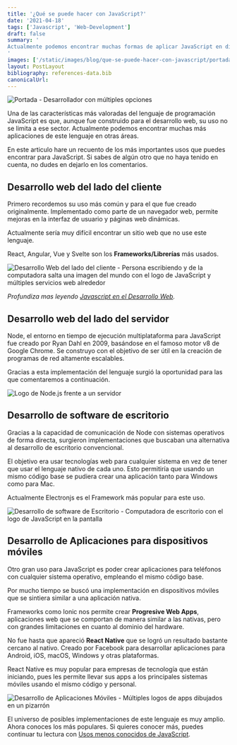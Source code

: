 ```yaml
---
title: '¿Qué se puede hacer con JavaScript?'
date: '2021-04-18'
tags: ['Javascript', 'Web-Development']
draft: false
summary: '
Actualmente podemos encontrar muchas formas de aplicar JavaScript en distintas áreas de la tecnología. Aquí te presento un recuento de los más importantes usos que puedes encontrar para JavaScript. Si sabes de algún otro que no haya tenido en cuenta, no dudes en dejarlo en los comentarios.
'
images: ['/static/images/blog/que-se-puede-hacer-con-javascript/portada.png']
layout: PostLayout
bibliography: references-data.bib
canonicalUrl:
---
```


![Portada - Desarrollador con múltiples opciones](/static/images/blog/que-se-puede-hacer-con-javascript/portada.png)

Una de las características más valoradas del lenguaje de programación JavaScript es que, aunque fue construido para el desarrollo web, su uso no se limita a ese sector. Actualmente podemos encontrar muchas más aplicaciones de este lenguaje en otras áreas.

En este articulo hare un recuento de los más importantes usos que puedes encontrar para JavaScript. Si sabes de algún otro que no haya tenido en cuenta, no dudes en dejarlo en los comentarios.

## Desarrollo web del lado del cliente

Primero recordemos su uso más común y para el que fue creado originalmente. Implementado como parte de un navegador web, permite mejoras en la interfaz de usuario y páginas web dinámicas.

Actualmente sería muy difícil encontrar un sitio web que no use este lenguaje.

React, Angular, Vue y Svelte son los **Frameworks/Librerías** más usados.

![Desarrollo Web del lado del cliente - Persona escribiendo y de la computadora salta una imagen del mundo con el logo de JavaScript y múltiples servicios web alrededor](/static/images/blog/que-se-puede-hacer-con-javascript/web.png)

_Profundiza mas leyendo [Javascript en el Desarrollo Web](https://raulpacheco.dev/blog/posts/javascript-en-el-desarrollo-web)._

## Desarrollo web del lado del servidor

Node, el entorno en tiempo de ejecución multiplataforma para JavaScript fue creado por Ryan Dahl en 2009, basándose en el famoso motor v8 de Google Chrome. Se construyo con el objetivo de ser útil en la creación de programas de red altamente escalables.

Gracias a esta implementación del lenguaje surgió la oportunidad para las que comentaremos a continuación.

![Logo de Node.js frente a un servidor](/static/images/blog/porque-aprender-javascript-primero/node.png)

## Desarrollo de software de escritorio

Gracias a la capacidad de comunicación de Node con sistemas operativos de forma directa, surgieron implementaciones que buscaban una alternativa al desarrollo de escritorio convencional.

El objetivo era usar tecnologías web para cualquier sistema en vez de tener que usar el lenguaje nativo de cada uno. Esto permitiría que usando un mismo código base se pudiera crear una aplicación tanto para Windows como para Mac.

Actualmente Electronjs es el Framework más popular para este uso.

![Desarrollo de software de Escritorio - Computadora de escritorio con el logo de JavaScript en la pantalla](/static/images/blog/que-se-puede-hacer-con-javascript/desktop.png)

## Desarrollo de Aplicaciones para dispositivos móviles

Otro gran uso para JavaScript es poder crear aplicaciones para teléfonos con cualquier sistema operativo, empleando el mismo código base.

Por mucho tiempo se buscó una implementación en dispositivos móviles que se sintiera similar a una aplicación nativa.

Frameworks como Ionic nos permite crear **Progresive Web Apps**, aplicaciones web que se comportan de manera similar a las nativas, pero con grandes limitaciones en cuanto al dominio del hardware.

No fue hasta que apareció **React Native** que se logró un resultado bastante cercano al nativo. Creado por Facebook para desarrollar aplicaciones para Android, iOS, macOS, Windows y otras plataformas.

React Native es muy popular para empresas de tecnología que están iniciando, pues les permite llevar sus apps a los principales sistemas móviles usando el mismo código y personal.

![Desarrollo de Aplicaciones Móviles - Múltiples logos de apps dibujados en un pizarrón](/static/images/blog/que-se-puede-hacer-con-javascript/apps.png)

El universo de posibles implementaciones de este lenguaje es muy amplio. Ahora conoces los más populares. Si quieres conocer más, puedes continuar tu lectura con [Usos menos conocidos de JavaScript](https://raulpacheco.dev/blog/posts/usos-menos-conocidos-de-javascript).
